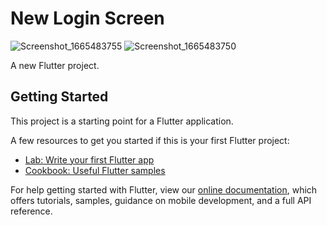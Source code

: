 # New Login Screen

![Screenshot_1665483755](https://user-images.githubusercontent.com/55742347/195066634-f8c6029d-74c1-439c-8542-e1eab5179593.png) ![Screenshot_1665483750](https://user-images.githubusercontent.com/55742347/195066660-2a98a05a-2bca-4fc5-a7fd-90aecf63d3a5.png)


A new Flutter project.

## Getting Started

This project is a starting point for a Flutter application.

A few resources to get you started if this is your first Flutter project:

- [Lab: Write your first Flutter app](https://flutter.dev/docs/get-started/codelab)
- [Cookbook: Useful Flutter samples](https://flutter.dev/docs/cookbook)

For help getting started with Flutter, view our
[online documentation](https://flutter.dev/docs), which offers tutorials,
samples, guidance on mobile development, and a full API reference.

